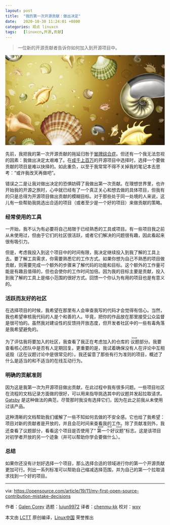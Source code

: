 ```yaml
---
layout: post
title:	"我的第一次开源贡献：做出决定"
date:	2020-10-30 11:24:01 +0800 
categories:	观点 linuxcn 
tags:	[linuxcn,开源,贡献]
---
```




> 
> 一位新的开源贡献者告诉你如何加入到开源项目中。
> 
> 
> 


![](/Asserts/Images/album/202010/30/112350rh0xwp1x1y6awehn.jpg)


先前，我把我的第一次开源贡献的拖延归咎于[冒牌综合症](https://opensource.com/article/19/10/my-first-open-source-contribution-mistakes)。但还有一个我无法忽视的因素：我做出决定太艰难了。在[成千上百万](https://github.blog/2018-02-08-open-source-project-trends-for-2018/)的开源项目中选择时，选择一个要做贡献的项目是难以抉择的。如此重负，以至于我常常不得不关掉我的笔记本去思考：“或许我改天再做吧”。


错误之二是让我对做出决定的恐惧妨碍了我做出第一次贡献。在理想世界里，也许开始我的开源之旅时，心中就已经有了一个真正关心和想去做的具体项目，但我有的只是总得为开源项目做出贡献的模糊目标。对于那些处于同一处境的人来说，这儿有一些帮助我挑选出合适的项目（或者至少是一个好的项目）来做贡献的策略。


### 经常使用的工具


一开始，我不认为有必要将自己局限于已经熟悉的工具或项目。有一些项目我之前从未使用过，但由于它们的社区很活跃，或者它们解决的问题很有趣，因此看起来很有吸引力。


但是，考虑我投入到这个项目中的时间有限，我决定继续投入到我了解的工具上去。要了解工具需求，你需要熟悉它的工作方式。如果你想为自己不熟悉的项目做贡献，则需要完成一个额外的步骤来了解代码的功能和目标。这个额外的工作量可能是有趣且值得的，但也会使你的工作时间加倍。因为我的目标主要是贡献，投入到我了解的工具上是缩小范围的很好方式。回馈一个你认为有用的项目也是有意义的。


### 活跃而友好的社区


在选择项目的时候，我希望在那里有人会审查我写的代码才会觉得有信心。当然，我也希望审核我代码的人是个和善的人。毕竟，把你的作品放在那里接受公众监督是很可怕的。虽然我对建设性的反馈持开放态度，但开发者社区中的一些有毒角落是我希望避免的。


为了评估我将要加入的社区，我查看了我正在考虑加入的仓库的<ruby> 议题 <rt>  issue </rt></ruby>部分。我要查看核心团队中是否有人定期回复。更重要的是，我试着确保没有人在评论中互相诋毁（这在议题讨论中是很常见的）。我还留意了那些有行为准则的项目，概述了什么是适当的和不适当的在线互动行为。


### 明确的贡献准则


因为这是我第一次为开源项目做出贡献，在此过程中我有很多问题。一些项目社区在流程的文档记录方面做的很好，可以用来指导挑选其中的议题并发起拉取请求。 [Gatsby](https://www.gatsbyjs.org/contributing/) 是这种做法的典范，尽管那时我没有选择它们，因为在此之前我从未使用过该产品。


这种清晰的文档帮助我们缓解了一些不知如何去做的不安全感。它也给了我希望：项目对新的贡献者是开放的，并且会花时间来查看我的工作。除了贡献准则外，我还查看了议题部分，看看这个项目是否使用了“<ruby> 第一个好议题 <rt>  good first issue </rt></ruby>”标志。这是该项目对初学者开放的另一个迹象（并可以帮助你学会要做什么）。


### 总结


如果你还没有计划好选择一个项目，那么选择合适的领域进行你的第一个开源贡献更加可行。列出一系列标准可以帮助自己缩减选择范围，并为自己的第一个拉取请求找到一个好的项目。




---


via: <https://opensource.com/article/19/11/my-first-open-source-contribution-mistake-decisions>


作者：[Galen Corey](https://opensource.com/users/galenemco) 选题：[lujun9972](https://github.com/lujun9972) 译者：[chenmu-kk](https://github.com/chenmu-kk) 校对：[wxy](https://github.com/wxy)


本文由 [LCTT](https://github.com/LCTT/TranslateProject) 原创编译，[Linux中国](https://linux.cn/) 荣誉推出

